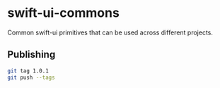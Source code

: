 # swift-ui-commons

Common swift-ui primitives that can be used across different projects.

## Publishing

```bash
git tag 1.0.1
git push --tags
```
